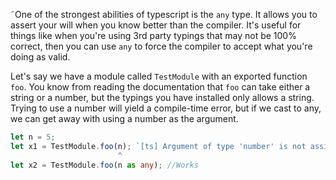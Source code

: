 ˜One of the strongest abilities of typescript is the `any` type.
It allows you to assert your will when you know better than the compiler.
It's useful for things like when you're using 3rd party typings that may not be 100% correct,
then you can use `any` to force the compiler to accept what you're doing as valid.

Let's say we have a module called `TestModule` with an exported function `foo`.
You know from reading the documentation that `foo` can take either a string or a number,
but the typings you have installed only allows a string. Trying to use a number will yield a compile-time error,
but if we cast to any, we can get away with using a number as the argument.

```typescript
let n = 5;
let x1 = TestModule.foo(n); `[ts] Argument of type 'number' is not assignable to parameter of type 'string'.`
                        ^
let x2 = TestModule.foo(n as any); //Works
```